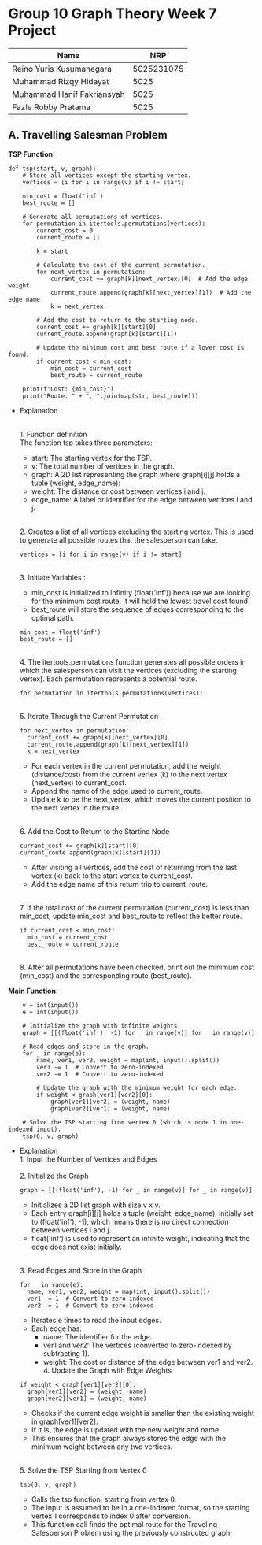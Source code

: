 # Group 10 Graph Theory Week 7 Project

| Name           | NRP        |
| ---            | ---        |
| Reino Yuris Kusumanegara | 5025231075 | 
| Muhammad Rizqy Hidayat| 5025 |
| Muhammad Hanif Fakriansyah| 5025 |
| Fazle Robby Pratama| 5025 |

## A. Travelling Salesman Problem

**TSP Function:**
```
def tsp(start, v, graph):
    # Store all vertices except the starting vertex.
    vertices = [i for i in range(v) if i != start]
    
    min_cost = float('inf')
    best_route = []

    # Generate all permutations of vertices.
    for permutation in itertools.permutations(vertices):
        current_cost = 0
        current_route = []

        k = start

        # Calculate the cost of the current permutation.
        for next_vertex in permutation:
            current_cost += graph[k][next_vertex][0]  # Add the edge weight
            current_route.append(graph[k][next_vertex][1])  # Add the edge name
            k = next_vertex

        # Add the cost to return to the starting node.
        current_cost += graph[k][start][0]
        current_route.append(graph[k][start][1])

        # Update the minimum cost and best route if a lower cost is found.
        if current_cost < min_cost:
            min_cost = current_cost
            best_route = current_route

    print(f"Cost: {min_cost}")
    print("Route: " + ", ".join(map(str, best_route)))
```
- Explanation

  <br>1. Function definition <br>
  The function tsp takes three parameters: <br>
  - start: The starting vertex for the TSP.
  - v: The total number of vertices in the graph.
  - graph: A 2D list representing the graph where graph[i][j] holds a tuple (weight, edge_name):
  - weight: The distance or cost between vertices i and j.
  - edge_name: A label or identifier for the edge between vertices i and j. 

  <br>2. Creates a list of all vertices excluding the starting vertex. This is used to generate all possible routes that the salesperson can take.
  ```
  vertices = [i for i in range(v) if i != start]
  ```
 
  <br>3. Initiate Variables :
  
  - min_cost is initialized to infinity (float('inf')) because we are looking for the minimum cost route. It will hold the lowest travel cost found. 
  - best_route will store the sequence of edges corresponding to the optimal path.
  ```
  min_cost = float('inf')
  best_route = []
  ```
  <br>4. The itertools.permutations function generates all possible orders in which the salesperson can visit the vertices (excluding the starting    vertex). Each permutation represents a potential route.
  ```
  for permutation in itertools.permutations(vertices):
  ```
  <br>5. Iterate Through the Current Permutation
  ```
  for next_vertex in permutation:
    current_cost += graph[k][next_vertex][0]
    current_route.append(graph[k][next_vertex][1])
    k = next_vertex
  ```
  - For each vertex in the current permutation, add the weight (distance/cost) from the current vertex (k) to the next vertex (next_vertex) to      current_cost.
  - Append the name of the edge used to current_route.
  - Update k to be the next_vertex, which moves the current position to the next vertex in the route.
  
  <br>6. Add the Cost to Return to the Starting Node
  ```
  current_cost += graph[k][start][0]
  current_route.append(graph[k][start][1])
  ```
  - After visiting all vertices, add the cost of returning from the last vertex (k) back to the start vertex to current_cost.
  - Add the edge name of this return trip to current_route.
  
  <br>7. If the total cost of the current permutation (current_cost) is less than min_cost, update min_cost and best_route to reflect the better route.
  ```
  if current_cost < min_cost:
    min_cost = current_cost
    best_route = current_route
  ```
  <br>8. After all permutations have been checked, print out the minimum cost (min_cost) and the corresponding route (best_route).
  
**Main Function:**
```
    v = int(input())
    e = int(input())

    # Initialize the graph with infinite weights.
    graph = [[(float('inf'), -1) for _ in range(v)] for _ in range(v)]

    # Read edges and store in the graph.
    for _ in range(e):
        name, ver1, ver2, weight = map(int, input().split())
        ver1 -= 1  # Convert to zero-indexed
        ver2 -= 1  # Convert to zero-indexed

        # Update the graph with the minimum weight for each edge.
        if weight < graph[ver1][ver2][0]:
            graph[ver1][ver2] = (weight, name)
            graph[ver2][ver1] = (weight, name)

    # Solve the TSP starting from vertex 0 (which is node 1 in one-indexed input).
    tsp(0, v, graph)
```
- Explanation
  <br>1. Input the Number of Vertices and Edges <br>
  <br>2. Initialize the Graph
  ```
  graph = [[(float('inf'), -1) for _ in range(v)] for _ in range(v)]
  ```
  - Initializes a 2D list graph with size v x v.
  - Each entry graph[i][j] holds a tuple (weight, edge_name), initially set to (float('inf'), -1), which means there is no direct connection between vertices i and j.
  - float('inf') is used to represent an infinite weight, indicating that the edge does not exist initially.
  
  <br>3. Read Edges and Store in the Graph
  ```
  for _ in range(e):
    name, ver1, ver2, weight = map(int, input().split())
    ver1 -= 1  # Convert to zero-indexed
    ver2 -= 1  # Convert to zero-indexed
  ```
  - Iterates e times to read the input edges.
  - Each edge has:
    - name: The identifier for the edge.
    - ver1 and ver2: The vertices (converted to zero-indexed by subtracting 1).
    - weight: The cost or distance of the edge between ver1 and ver2.
  <br>4. Update the Graph with Edge Weights
  ```
  if weight < graph[ver1][ver2][0]:
    graph[ver1][ver2] = (weight, name)
    graph[ver2][ver1] = (weight, name)
  ```
  - Checks if the current edge weight is smaller than the existing weight in graph[ver1][ver2].
  - If it is, the edge is updated with the new weight and name.
  - This ensures that the graph always stores the edge with the minimum weight between any two vertices.
  
  <br>5. Solve the TSP Starting from Vertex 0
  ```
  tsp(0, v, graph)
  ```
  - Calls the tsp function, starting from vertex 0.
  - The input is assumed to be in a one-indexed format, so the starting vertex 1 corresponds to index 0 after conversion.
  - This function call finds the optimal route for the Traveling Salesperson Problem using the previously constructed graph.
